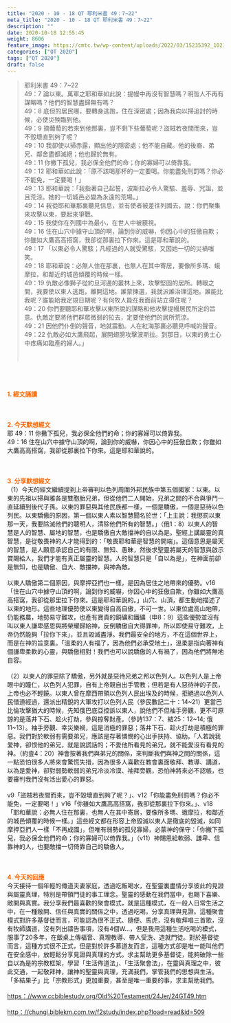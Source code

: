 ```yaml
---
title: "2020 - 10 - 18 QT 耶利米書 49：7~22"
meta_title: "2020 - 10 - 18 QT 耶利米書 49：7~22"
description: ""
date: 2020-10-18 12:55:45
weight: 8606
feature_image: https://cmtc.tw/wp-content/uploads/2022/03/15235392_10211799862337740_180693556567566654_o-1.webp
categories: ["QT 2020"]
tags: ["QT 2020"]
draft: false
---
```


<blockquote>耶利米書 49：7~22<br />
49：7 論以東。萬軍之耶和華如此說：提幔中再沒有智慧嗎？明哲人不再有謀略嗎？他們的智慧盡歸無有嗎？<br />
49：8 底但的居民哪，要轉身逃跑，住在深密處；因為我向以掃追討的時候，必使災殃臨到他。<br />
49：9 摘葡萄的若來到他那裏，豈不剩下些葡萄呢？盜賊若夜間而來，豈不毀壞直到夠了呢？<br />
49：10 我卻使以掃赤露，顯出他的隱密處；他不能自藏。他的後裔、弟兄、鄰舍盡都滅絕；他也歸於無有。<br />
49：11 你撇下孤兒，我必保全他們的命；你的寡婦可以倚靠我。<br />
49：12 耶和華如此說：「原不該喝那杯的一定要喝。你能盡免刑罰嗎？你必不能免，一定要喝！」<br />
49：13 耶和華說：「我指著自己起誓，波斯拉必令人驚駭、羞辱、咒詛，並且荒涼。她的一切城邑必變為永遠的荒場。」<br />
49：14 我從耶和華那裏聽見信息，並有使者被差往列國去，說：你們聚集來攻擊以東，要起來爭戰。<br />
49：15 我使你在列國中為最小，在世人中被藐視。<br />
49：16 住在山穴中據守山頂的啊，論到你的威嚇，你因心中的狂傲自欺；你雖如大鷹高高搭窩，我卻從那裏拉下你來。這是耶和華說的。<br />
49：17 「以東必令人驚駭；凡經過的人就受驚駭，又因她一切的災禍嗤笑。<br />
49：18 耶和華說：必無人住在那裏，也無人在其中寄居，要像所多瑪、蛾摩拉，和鄰近的城邑傾覆的時候一樣。<br />
49：19 仇敵必像獅子從約旦河邊的叢林上來，攻擊堅固的居所。轉眼之間，我要使以東人逃跑，離開這地。誰蒙揀選，我就派誰治理這地。誰能比我呢？誰能給我定規日期呢？有何牧人能在我面前站立得住呢？<br />
49：20 你們要聽耶和華攻擊以東所說的謀略和他攻擊提幔居民所定的旨意。仇敵定要將他們群眾微弱的拉去，定要使他們的居所荒涼。<br />
49：21 因他們仆倒的聲音，地就震動。人在紅海那裏必聽見呼喊的聲音。<br />
49：22 仇敵必如大鷹飛起，展開翅膀攻擊波斯拉。到那日，以東的勇士心中疼痛如臨產的婦人。」<br />
<br />
&nbsp;</blockquote><br />
&nbsp;<br />
<br />
<span style="color: #ff6600;"><strong>1. </strong><strong>經文誦讀</strong></span><br />
<br />
<span style="color: #ff6600;"><strong> </strong></span><br />
<br />
<span style="color: #ff6600;"><strong>2. 今天默想</strong><strong>經文<br />
</strong></span>耶 49：11 你撇下孤兒，我必保全他們的命；你的寡婦可以倚靠我。<br />
49：16 住在山穴中據守山頂的啊，論到你的威嚇，你因心中的狂傲自欺；你雖如大鷹高高搭窩，我卻從那裏拉下你來。這是耶和華說的。<br />
<br />
&nbsp;<br />
<br />
<span style="color: #ff6600;"><strong>3. 分享默想經文<br />
</strong></span>（1）今天的經文繼續提到上帝審判以色列周圍外邦民族中第五個國家：以東。以東的先祖以掃與雅各是雙胞胎兄弟，但從他們二人開始，兄弟之間的不合與爭鬥一直延續到後代子孫。以東的罪惡與其他民族都一樣，一個是驕傲，一個是惡待以色列民。以東驕傲的原因，第一個以東人素以智慧聞名於世：「上主說：我懲罰以東那一天，我要除滅他們的聰明人，清除他們所有的智慧。」（俄1：8）以東人的智慧是人的智慧、屬地的智慧，也是驕傲自大敵擋神的自以為是。聖經上講屬靈的真智慧，是從敬畏神的人才能得到的：「敬畏耶和華是智慧的開端」。這個意思是屬天的智慧，是人願意承認自己的有限、無知、愚昧，然後求聖靈將屬天的智慧與啟示賞賜給人，我們才能有真正屬靈的智慧。人的智慧只是「自以為是」，在神面前卻是無知，也是驕傲、自大、敵擋神，與神為敵。<br />
<br />
以東人驕傲第二個原因，與摩押亞捫也一樣，是因為居住之地帶來的優勢。v16「住在山穴中據守山頂的啊，論到你的威嚇，你因心中的狂傲自欺，你雖如大鷹高高搭窩，我卻從那里拉下你來。這是耶和華說的。」山穴、山頂，都生動地描述了以東的地形。這些地理優勢使以東變得自高自傲，不可一世。以東位處高山地帶，仍能務農，地勢易守難攻，也產有寶貴的銅礦和鐵礦（申8：9）這些優勢並沒有叫以東人謙卑感恩與將榮耀歸給神，反倒驕傲自大得罪神，所以即使易守難攻，上帝仍然能夠「拉你下來」，並且毀滅盡淨。我們最安全的地方，不在這個世界上，而是在神的旨意裏。「溫柔的人有福了，因為他們必承受地土」，溫柔是指向著神有個謙卑柔軟的心靈，與驕傲相對！我們也可以說驕傲的人有禍了，因為他們將無地自容。<br />
<br />
（2）以東人的罪惡除了驕傲，另外就是惡待兄弟之邦以色列人。以色列人是上帝眼中的瞳仁，以色列人犯罪，自有上帝親自出手管教；但若是有人惡待神的子民，上帝也必不輕饒。以東人曾在摩西帶領以色列人民出埃及的時候，拒絕過以色列人民借道經過，還派出精銳的大軍攻打以色列人民（參民數記二十：14~21）更當巴比倫攻擊猶大的時候，先知俄巴底亞控訴以東人，說他們不但袖手旁觀，更不可原諒的是落井下石、趁火打劫，參與掠奪財產。（參詩137：7、結25：12~14; 俄11~13）。袖手旁觀、幸災樂禍，這是消極的罪惡；落井下石、趁火打劫是積極的罪惡。我們對於軟弱有需要弟兄，應該是存著憐憫的心出手扶持、協助。「人若說我愛神，卻恨他的弟兄，就是說謊話的；不愛他所看見的弟兄，就不能愛沒有看見的神。（約壹4：20）神會按著我們與弟兄的關係，來判斷我們與神之間的關係，這一點恐怕很多人將來會驚慌失措，因為很多人喜歡在教會裏面敬拜、教導、講道，以為是愛神，卻對弱勢軟弱的弟兄冷淡冷漠、袖拜旁觀，恐怕神將來必不認帳，也要審判我們沒有活出愛心的罪惡。<br />
<br />
v9「盜賊若夜間而來，豈不毀壞直到夠了呢？」、v12「你能盡免刑罰嗎？你必不能免，一定要喝！」v16「你雖如大鷹高高搭窩，我卻從那裏拉下你來。」、v18「耶和華說：必無人住在那裏，也無人在其中寄居，要像所多瑪、蛾摩拉，和鄰近的城邑傾覆的時候一樣。」這些經文都在形容上帝毀滅以東人是徹底的毀滅，如同摩押亞捫人一樣「不再成國」，但唯有弱勢的孤兒寡婦，必蒙神的保守：「你撇下孤兒，我必保全他們的命；你的寡婦可以倚靠我。」（v11）神賜恩給軟弱、謙卑、信靠神的人，也要敵擋一切倚靠自己的驕傲人。<br />
<br />
&nbsp;<br />
<br />
<span style="color: #ff6600;"><strong>4. 今天的回應<br />
</strong></span>今天接待一個年輕的傳道夫妻家庭，透過吃飯喝水，在聖靈裏盡情分享彼此的見證與屬靈真理，特別是帶領門徒的事工理念。聖靈的感動在我們當中，也賜下喜樂、敞開與真實。我分享我們最喜歡的聚會模式，就是這種模式，在一般人日常生活之中，在一種敞開、信任與真實的關係之中，透過吃喝，分享真理與見證。這種聚會模式對許多基督徒而言，可能認為很不正式、隨便、馬虎，沒有敬拜唱三首歌，沒有牧師講道，沒有列出禱告事項，沒有4個W…，但是我用這種生活吃喝的模式，服事了20多年，在飯桌上傳福音、真理教導、帶人受洗、造就門徒。對於基督徒而言，這種方式很不正式，但是對於許多慕道友而言，這種方式卻是唯一能叫他們在安全感中，放輕鬆分享見證與真理的方式。求主幫助更多基督徒，能夠破除一些自以為是的宗教框架，學習「生活佈道法」、「生活聚會法」，在靈與真理之中，彼此交通，一起敬拜神，讓神的聖靈與真理，充滿我們，掌管我們的思想與生活。「多結果子」比「宗教形式」更加重要，甚至是唯一重要的事，求主幫助我們。<br />
<br />
<a href="https://www.ccbiblestudy.org/Old%20Testament/24Jer/24GT49.htm">https：//www.ccbiblestudy.org/Old%20Testament/24Jer/24GT49.htm</a><br />
<br />
<a href="http://chungi.biblekm.com.tw/f2study/index.php?load=read&amp;id=509">http：//chungi.biblekm.com.tw/f2study/index.php?load=read&amp;id=509</a><br />
<br />
&nbsp;
        